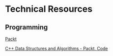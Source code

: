 # Technical Resources

## Programming
[Packt](https://www.packtpub.com/)

[C++ Data Structures and Algorithms - Packt, Code](https://github.com/PacktPublishing/CPP-Data-Structures-and-Algorithms)